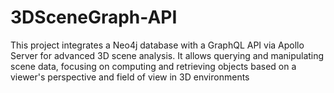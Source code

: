 # 3DSceneGraph-API
This project integrates a Neo4j database with a GraphQL API via Apollo Server for advanced 3D scene analysis. It allows querying and manipulating scene data, focusing on computing and retrieving objects based on a viewer's perspective and field of view in 3D environments
